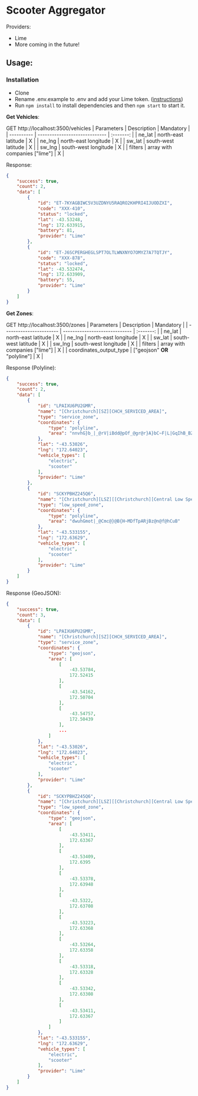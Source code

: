 # Scooter Aggregator

Providers:
- Lime
- More coming in the future!

## Usage:
### Installation
- Clone
- Rename .env.example to .env and add your Lime token. ([instructions](https://github.com/ubahnverleih/WoBike/blob/master/Lime.md))
- Run `npm install` to install dependencies and then `npm start` to start it.

**Get Vehicles**:

GET http://localhost:3500/vehicles
| Parameters | Description                   | Mandatory |
| ---------- | ----------------------------- | :-------: |
| ne_lat     | north-east latitude           | X         |
| ne_lng     | north-east longitude          | X         |
| sw_lat     | south-west latitude           | X         |
| sw_lng     | south-west longitude          | X         |
| filters    | array with companies ["lime"] | X         |

Response:
```json
{
    "success": true,
    "count": 2,
    "data": [
        {
            "id": "ET-7KYAGBIWC5V3UZDNYU5RAQRO2KHPRI4IJUODZXI",
            "code": "XXX-410",
            "status": "locked",
            "lat": -43.53248,
            "lng": 172.633915,
            "battery": 81,
            "provider": "Lime"
        },
        {
            "id": "ET-J6SCPERGHEGLSPT7OLTLWNXNYO7OMYZ7A7TQTJY",
            "code": "XXX-878",
            "status": "locked",
            "lat": -43.532474,
            "lng": 172.633909,
            "battery": 55,
            "provider": "Lime"
        }
    ]
}
```

**Get Zones**:

GET http://localhost:3500/zones
| Parameters              | Description                   | Mandatory |
| ----------------------- | ----------------------------- | :-------: |
| ne_lat                  | north-east latitude           | X         |
| ne_lng                  | north-east longitude          | X         |
| sw_lat                  | south-west latitude           | X         |
| sw_lng                  | south-west longitude          | X         |
| filters                 | array with companies ["lime"] | X         |
| coordinates_output_type | ["geojson" **OR** "polyline"] | X         |

Response (Polyline):
```json
{
    "success": true,
    "count": 2,
    "data": [
        {
            "id": "LPAIXU6PU2GMR",
            "name": "[Christchurch][SZ][CHCH_SERVICED_AREA]",
            "type": "service_zone",
            "coordinates": {
                "type": "polyline",
                "area": "nnvhG}b_|_@rV|iBdd@pOf_@gr@r}A}bC~F|L|GqIhB_BZaC~CyDRgEdCc@lQs\\xKjMht@euAxJqQ``@ku@VcD{@yi@tR_ADwaAq^ik@_JsyBsj@owA{WjClG}X|_@s|@aQkc@kXzJlUgo@eGkm@k}@kARyc@id@ubAxq@yfAtA_t@a@mU~FmQ|JcLjLuJnNwGvWoBwD}OuHqJeTgA`PoTn@sNgfApZlj@_fAfBw[_q@c]kE{VdJ}X~ZoBnDwe@hQef@xm@rSgEo^eh@{{@xEuZuFse@mg@`DwLbLoVuAgnQbyHcVdaDh\\j{A}QdRiGbo@aSroI{Gf}Elo@nbDdfBlsAxtH`sBBB"
            },
            "lat": "-43.53026",
            "lng": "172.64023",
            "vehicle_types": [
                "electric",
                "scooter"
            ],
            "provider": "Lime"
        },
        {
            "id": "SCKYPBHZ245Q6",
            "name": "[Christchurch][LSZ][[Christchurch][Central Low Speed]]",
            "type": "low_speed_zone",
            "coordinates": {
                "type": "polyline",
                "area": "dwuhGmot|_@Cmc@}@B{H~MDfTpARjBz@n@f@hCuB"
            },
            "lat": "-43.533155",
            "lng": "172.63629",
            "vehicle_types": [
                "electric",
                "scooter"
            ],
            "provider": "Lime"
        }
    ]
}
```

Response (GeoJSON):
```json
{
    "success": true,
    "count": 3,
    "data": [
        {
            "id": "LPAIXU6PU2GMR",
            "name": "[Christchurch][SZ][CHCH_SERVICED_AREA]",
            "type": "service_zone",
            "coordinates": {
                "type": "geojson",
                "area": [
                    [
                        -43.53784,
                        172.52415
                    ],
                    [
                        -43.54162,
                        172.50704
                    ],
                    [
                        -43.54757,
                        172.50439
                    ],
                    ...
                ]
            },
            "lat": "-43.53026",
            "lng": "172.64023",
            "vehicle_types": [
                "electric",
                "scooter"
            ],
            "provider": "Lime"
        },
        {
            "id": "SCKYPBHZ245Q6",
            "name": "[Christchurch][LSZ][[Christchurch][Central Low Speed]]",
            "type": "low_speed_zone",
            "coordinates": {
                "type": "geojson",
                "area": [
                    [
                        -43.53411,
                        172.63367
                    ],
                    [
                        -43.53409,
                        172.6395
                    ],
                    [
                        -43.53378,
                        172.63948
                    ],
                    [
                        -43.5322,
                        172.63708
                    ],
                    [
                        -43.53223,
                        172.63368
                    ],
                    [
                        -43.53264,
                        172.63358
                    ],
                    [
                        -43.53318,
                        172.63328
                    ],
                    [
                        -43.53342,
                        172.63308
                    ],
                    [
                        -43.53411,
                        172.63367
                    ]
                ]
            },
            "lat": "-43.533155",
            "lng": "172.63629",
            "vehicle_types": [
                "electric",
                "scooter"
            ],
            "provider": "Lime"
        }
    ]
}
```
